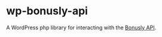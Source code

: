 # wp-bonusly-api
A WordPress php library for interacting with the [Bonusly API](https://bonus.ly/api).
